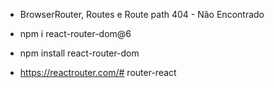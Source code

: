 - BrowserRouter, Routes e Route path 404 - Não Encontrado

- npm i react-router-dom@6

- npm install react-router-dom

- https://reactrouter.com/# router-react

